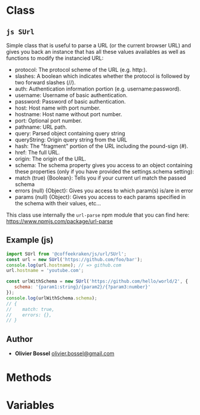 
# Class


## ```js SUrl ```


Simple class that is useful to parse a URL (or the current browser URL) and gives you back
an instance that has all these values availables as well as functions to modify the instancied URL:
- protocol: The protocol scheme of the URL (e.g. http:).
- slashes: A boolean which indicates whether the protocol is followed by two forward slashes (//).
- auth: Authentication information portion (e.g. username:password).
- username: Username of basic authentication.
- password: Password of basic authentication.
- host: Host name with port number.
- hostname: Host name without port number.
- port: Optional port number.
- pathname: URL path.
- query: Parsed object containing query string
- queryString: Origin query string from the URL
- hash: The "fragment" portion of the URL including the pound-sign (#).
- href: The full URL.
- origin: The origin of the URL.
- schema: The schema property gives you access to an object containing these properties (only if you have provided the settings.schema setting):
- match (true) {Boolean}: Tells you if your current url match the passed schema
- errors (null) {Object}: Gives you access to which param(s) is/are in error
- params (null) {Object}: Gives you access to each params specified in the schema with their values, etc...

This class use internally the `url-parse` npm module that you can find here: https://www.npmjs.com/package/url-parse



## Example (js)

```js
import SUrl from '@coffeekraken/js/url/SUrl';
const url = new SUrl('https://github.com/foo/bar');
console.log(url.hostname); // => github.com
url.hostname = 'youtube.com';

const urlWithSchema = new SUrl('https://github.com/hello/world/2', {
   schema: '{param1:string}/{param2}/{?param3:number}'
});
console.log(urlWithSchema.schema);
// {
//    match: true,
//    errors: {},
// }
```


## Author
- **Olivier Bossel** <a href="mailto:olivier.bossel@gmail.com">olivier.bossel@gmail.com</a> 


# Methods



# Variables


